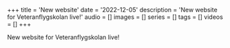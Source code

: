 +++
title = 'New website'
date = '2022-12-05'
description = 'New website for Veteranflygskolan live!'
audio = []
images = []
series = []
tags = []
videos = []
+++

New website for Veteranflygskolan live!
